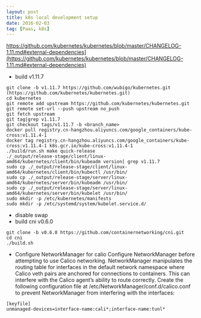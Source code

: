 ```yaml
---
layout: post
title: k8s local development setup
date: 2016-02-03
tag: [Paas, k8s]
---
```


https://github.com/kubernetes/kubernetes/blob/master/CHANGELOG-1.11.md#external-dependencies](https://github.com/kubernetes/kubernetes/blob/master/CHANGELOG-1.11.md#external-dependencies)

* build v1.11.7

```
git clone -b v1.11.7 https://github.com/wubigo/kubernetes.git (https://github.com/kubernetes/kubernetes.git)
cd kubernetes
git remote add upstream https://github.com/kubernetes/kubernetes.git
git remote set-url --push upstream no_push
git fetch upstream
git tag|grep v1.11.7
git checkout tags/v1.11.7 -b <branch_name>
docker pull registry.cn-hangzhou.aliyuncs.com/google_containers/kube-cross:v1.11.4-1
docker tag registry.cn-hangzhou.aliyuncs.com/google_containers/kube-cross:v1.11.4-1 k8s.gcr.io/kube-cross:v1.11.4-1
./build/run.sh make quick-release
./_output/release-stage/client/linux-amd64/kubernetes/client/bin/kubeadm version| grep v1.11.7
sudo cp ./_output/release-stage/client/linux-amd64/kubernetes/client/bin/kubectl /usr/bin/
sudo cp ./_output/release-stage/server/linux-amd64/kubernetes/server/bin/kubeadm /usr/bin/
sudo cp ./_output/release-stage/server/linux-amd64/kubernetes/server/bin/kubelet /usr/bin/
sudo mkdir -p /etc/kubernetes/manifests
sudo mkdir -p /etc/systemd/system/kubelet.service.d/

```
* disable swap
* build cni v0.6.0
```
git clone -b v0.6.0 https://github.com/containernetworking/cni.git
cd cni
./build.sh
```

* Configure NetworkManager for calio
Configure NetworkManager before attempting to use Calico networking.
NetworkManager manipulates the routing table for interfaces in the default network namespace where Calico veth pairs are anchored for connections to containers. This can interfere with the Calico agent’s ability to route correctly.
Create the following configuration file at /etc/NetworkManager/conf.d/calico.conf to prevent NetworkManager from interfering with the interfaces:
```
[keyfile]
unmanaged-devices=interface-name:cali*;interface-name:tunl*
```


